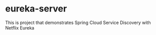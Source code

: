 # eureka-server
This is project that demonstrates Spring Cloud Service Discovery with Netflix Eureka

